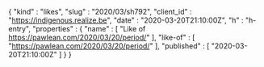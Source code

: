 {
  "kind" : "likes",
  "slug" : "2020/03/sh792",
  "client_id" : "https://indigenous.realize.be",
  "date" : "2020-03-20T21:10:00Z",
  "h" : "h-entry",
  "properties" : {
    "name" : [ "Like of https://pawlean.com/2020/03/20/period/" ],
    "like-of" : [ "https://pawlean.com/2020/03/20/period/" ],
    "published" : [ "2020-03-20T21:10:00Z" ]
  }
}
